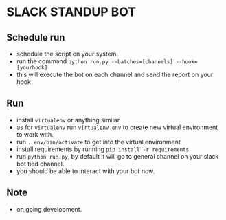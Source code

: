 # SLACK STANDUP BOT

## Schedule run
- schedule the script on your system.
- run the command `python run.py --batches=[channels] --hook=[yourhook]`
- this will execute the bot on each channel and send the report on your hook

## Run
- install `virtualenv` or anything similar.
- as for `virtualenv` run `virtualenv env` to create new virtual environment to work with.
- run `. env/bin/activate` to get into the virtual environment
- install requirements by running `pip install -r requirements`
- run `python run.py`, by default it will go to general channel on your slack bot tied channel.
- you should be able to interact with your bot now.

## Note
- on going development.
